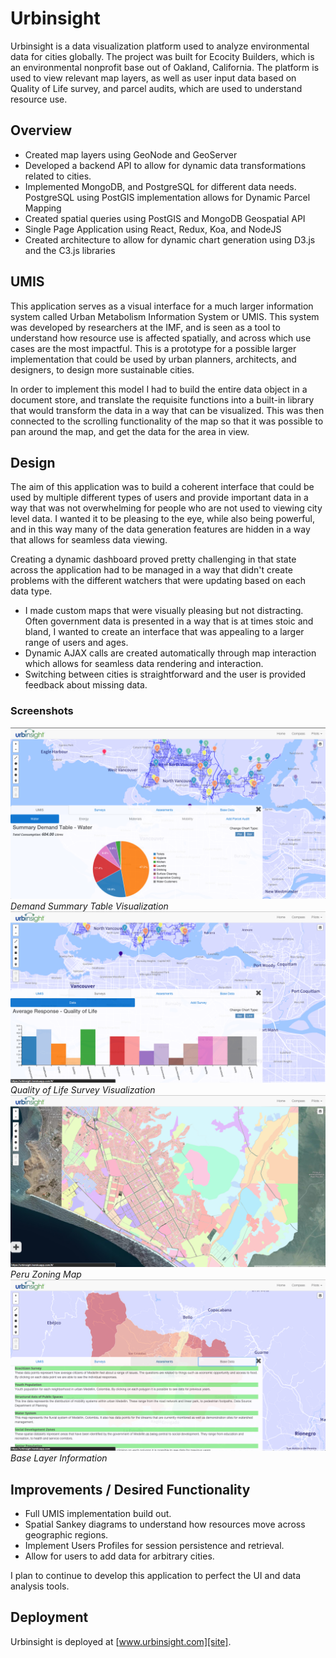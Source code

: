 # Urbinsight

Urbinsight is a data visualization platform used to analyze environmental data for cities globally. The project was built for Ecocity Builders, which is an environmental nonprofit base out of Oakland, California. The platform is used to view relevant map layers, as well as user input data based on Quality of Life survey, and parcel audits, which are used to understand resource use.

## Overview

* Created map layers using GeoNode and GeoServer
* Developed a backend API to allow for dynamic data transformations related to cities.
* Implemented MongoDB, and PostgreSQL for different data needs. PostgreSQL using PostGIS implementation allows for Dynamic Parcel Mapping
* Created spatial queries using PostGIS and MongoDB Geospatial API
* Single Page Application using React, Redux, Koa, and NodeJS
* Created architecture to allow for dynamic chart generation using D3.js and the C3.js libraries

## UMIS

This application serves as a visual interface for a much larger information system called Urban Metabolism Information System or UMIS. This system was developed by researchers at the IMF, and is seen as a tool to understand how resource use is affected spatially, and across which use cases are the most impactful. This is a prototype for a possible larger implementation that could be used by urban planners, architects, and designers, to design more sustainable cities.

In order to implement this model I had to build the entire data object in a document store, and translate the requisite functions into a built-in library that would transform the data in a way that can be visualized. This was then connected to the scrolling functionality of the map so that it was possible to pan around the map, and get the data for the area in view.

## Design

The aim of this application was to build a coherent interface that could be used by multiple different types of users and provide important data in a way that was not overwhelming for people who are not used to viewing city level data. I wanted it to be pleasing to the eye, while also being powerful, and in this way many of the data generation features are hidden in a way that allows for seamless data viewing.

Creating a dynamic dashboard proved pretty challenging in that state across the application had to be managed in a way that didn't create problems with the different watchers that were updating based on each data type.

* I made custom maps that were visually pleasing but not distracting. Often government data is presented in a way that is at times stoic and bland, I wanted to create an interface that was appealing to a larger range of users and ages.
* Dynamic AJAX calls are created automatically through map interaction which allows for seamless data rendering and interaction.
* Switching between cities is straightforward and the user is provided feedback about missing data.

### Screenshots
![Demand Summary Visualization](etc/umis_demand_summary.png "UMIS Demand Summary Table Visualization")
*Demand Summary Table Visualization*
![Quality of Life Survey Visualization](etc/qol_survey.png "Quality of Life Survey Visualization")
*Quality of Life Survey Visualization*
![Peru Zoning Map](etc/peru_zoning.png "Peru Zoning Map")
*Peru Zoning Map*
![Base Layer Information](etc/base_layer_info.png "Base Layer Information")
*Base Layer Information*

## Improvements / Desired Functionality
* Full UMIS implementation build out.
* Spatial Sankey diagrams to understand how resources move across geographic regions.
* Implement Users Profiles for session persistence and retrieval.
* Allow for users to add data for arbitrary cities.

I plan to continue to develop this application to perfect the UI and data analysis tools.

## Deployment

Urbinsight is deployed at [www.urbinsight.com][site].

[site]: http://www.urbinsight.com
